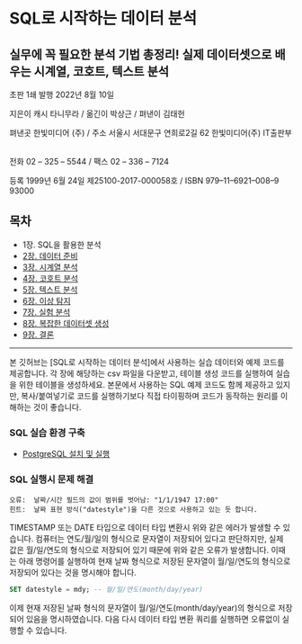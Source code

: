 # SQL로 시작하는 데이터 분석
## 실무에 꼭 필요한 분석 기법 총정리! 실제 데이터셋으로 배우는 시계열, 코호트, 텍스트 분석

초판 1쇄 발행 2022년 8월 10일 &nbsp; 

지은이 캐시 타니무라 / 옮긴이 박상근 / 펴낸이 김태헌 &nbsp; 

펴낸곳 한빛미디어 (주) / 주소 서울시 서대문구 연희로2길 62 한빛미디어(주) IT출판부 &nbsp; 

전화 02 – 325 – 5544 / 팩스 02 – 336 – 7124 &nbsp; 

등록 1999년 6월 24일 제25100-2017-000058호 / ISBN 979–11–6921–008–9 93000 &nbsp; 

## 목차
- 1장. SQL을 활용한 분석
- [2장. 데이터 준비](https://github.com/sql-for-data-analysis-kr/book/tree/main/2%EC%9E%A5.%20%EB%8D%B0%EC%9D%B4%ED%84%B0%20%EC%A4%80%EB%B9%84)
- [3장. 시계열 분석](https://github.com/sql-for-data-analysis-kr/book/tree/main/3%EC%9E%A5.%20%EC%8B%9C%EA%B3%84%EC%97%B4%20%EB%B6%84%EC%84%9D)
- [4장. 코호트 분석](https://github.com/sql-for-data-analysis-kr/book/tree/main/4%EC%9E%A5.%20%EC%BD%94%ED%98%B8%ED%8A%B8%20%EB%B6%84%EC%84%9D)
- [5장. 텍스트 분석](https://github.com/sql-for-data-analysis-kr/book/tree/main/5%EC%9E%A5.%20%ED%85%8D%EC%8A%A4%ED%8A%B8%20%EB%B6%84%EC%84%9D)
- [6장. 이상 탐지](https://github.com/sql-for-data-analysis-kr/book/tree/main/6%EC%9E%A5.%20%EC%9D%B4%EC%83%81%20%ED%83%90%EC%A7%80)
- [7장. 실험 분석](https://github.com/sql-for-data-analysis-kr/book/tree/main/7%EC%9E%A5.%20%EC%8B%A4%ED%97%98%20%EB%B6%84%EC%84%9D)
- [8장. 복잡한 데이터셋 생성](https://github.com/sql-for-data-analysis-kr/book/tree/main/8%EC%9E%A5.%20%EB%B3%B5%EC%9E%A1%ED%95%9C%20%EB%8D%B0%EC%9D%B4%ED%84%B0%EC%85%8B%20%EC%83%9D%EC%84%B1)
- [9장. 결론](https://github.com/sql-for-data-analysis-kr/book/tree/main/9%EC%9E%A5.%20%EA%B2%B0%EB%A1%A0)

---

본 깃허브는 [SQL로 시작하는 데이터 분석]에서 사용하는 실습 데이터와 예제 코드를 제공합니다.
각 장에 해당하는 csv 파일을 다운받고, 테이블 생성 코드를 실행하여 실습을 위한 테이블을 생성하세요.
본문에서 사용하는 SQL 예제 코드도 함께 제공하고 있지만, 복사/붙여넣기로 코드를 실행하기보다 직접 타이핑하며 코드가 동작하는 원리를 이해하는 것이 좋습니다.

### SQL 실습 환경 구축

- [PostgreSQL 설치 및 실행](https://github.com/sql-for-data-analysis-kr/book/blob/main/PostgreSQL_%EC%84%A4%EC%B9%98%EB%B0%8F%EC%8B%A4%ED%96%89%EB%B0%A9%EB%B2%95.md)

### SQL 실행시 문제 해결

```
오류:  날짜/시간 필드의 값이 범위를 벗어남: "1/1/1947 17:00"
힌트:  날짜 표현 방식("datestyle")을 다른 것으로 사용하고 있는 듯 합니다.
```
TIMESTAMP 또는 DATE 타입으로 데이터 타입 변환시 위와 같은 에러가 발생할 수 있습니다.
컴퓨터는 연도/월/일의 형식으로 문자열이 저장되어 있다고 판단하지만,
실제 값은 월/일/연도의 형식으로 저장되어 있기 때문에 위와 같은 오류가 발생합니다.
이때는 아래 명령어를 실행하여 현재 날짜 형식으로 저장된 문자열이 월/일/연도의 형식으로 저장되어 있다는 것을 명시해야 합니다.

```sql
SET datestyle = mdy; -- 월/일/연도(month/day/year)
```

이제 현재 저장된 날짜 형식의 문자열이 월/일/연도(month/day/year)의 형식으로 저장되어 있음을 명시하였습니다.
다음 다시 데이터 타입 변환 쿼리를 실행하면 오류없이 실행할 수 있습니다.
